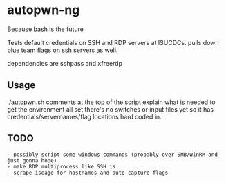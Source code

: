 # autopwn-ng
Because bash is the future

Tests default credentials on SSH and RDP servers at ISUCDCs. pulls down blue team flags on ssh servers as well.

dependencies are sshpass and xfreerdp 

## Usage
./autopwn.sh
comments at the top of the script explain what is needed to get the environment all set
there's no switches or input files yet so it has credentials/servernames/flag locations hard coded in.

## TODO
	- possibly script some windows commands (probably over SMB/WinRM and just gonna hope)
	- make RDP multiprocess like SSH is
	- scrape iseage for hostnames and auto capture flags
